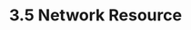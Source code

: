 ---
title: 3.5 Network Resource
weight: 7
description: This chapter introduces how to manage virtual network resources(elastic network interface and security group)
---
